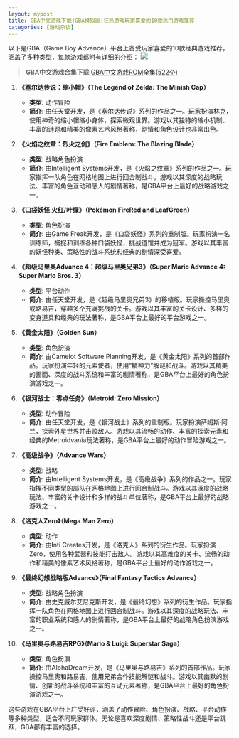 ```yaml
---
layout: mypost
title: GBA中文游戏下载|GBA模拟器|狂热游戏玩家喜爱的10款热门游戏推荐
categories: [游戏杂谈]
---
```


以下是GBA（Game Boy Advance）平台上备受玩家喜爱的10款经典游戏推荐，涵盖了多种类型，每款游戏都附有详细的介绍：
![](https://gcore.jsdelivr.net/gh/jikcc/jikcc.github.io//IMG/20250317204231354.png)
> **GBA中文游戏合集下载**
[GBA中文游戏ROM全集(522个)](https://pan.quark.cn/s/4c032d1e347)

1. **《塞尔达传说：缩小帽》（The Legend of Zelda: The Minish Cap）**
   - **类型**: 动作冒险
   - **简介**: 由任天堂开发，是《塞尔达传说》系列的作品之一。玩家扮演林克，使用神奇的缩小帽缩小身体，探索微观世界。游戏以其独特的缩小机制、丰富的谜题和精美的像素艺术风格著称，剧情和角色设计也非常出色。

2. **《火焰之纹章：烈火之剑》（Fire Emblem: The Blazing Blade）**
   - **类型**: 战略角色扮演
   - **简介**: 由Intelligent Systems开发，是《火焰之纹章》系列的作品之一。玩家指挥一队角色在网格地图上进行回合制战斗。游戏以其深度的战略玩法、丰富的角色互动和感人的剧情著称，是GBA平台上最好的战略游戏之一。

3. **《口袋妖怪 火红/叶绿》（Pokémon FireRed and LeafGreen）**
   - **类型**: 角色扮演
   - **简介**: 由Game Freak开发，是《口袋妖怪》系列的重制版。玩家扮演一名训练师，捕捉和训练各种口袋妖怪，挑战道馆并成为冠军。游戏以其丰富的妖怪种类、策略性的战斗系统和经典的剧情深受喜爱。

4. **《超级马里奥Advance 4：超级马里奥兄弟3》（Super Mario Advance 4: Super Mario Bros. 3）**
   - **类型**: 平台动作
   - **简介**: 由任天堂开发，是《超级马里奥兄弟3》的移植版。玩家操控马里奥或路易吉，穿越多个充满挑战的关卡。游戏以其丰富的关卡设计、多样的变身道具和经典的玩法著称，是GBA平台上最好的平台游戏之一。

5. **《黄金太阳》（Golden Sun）**
   - **类型**: 角色扮演
   - **简介**: 由Camelot Software Planning开发，是《黄金太阳》系列的首部作品。玩家扮演年轻的元素使者，使用“精神力”解谜和战斗。游戏以其精美的画面、深度的战斗系统和丰富的剧情著称，是GBA平台上最好的角色扮演游戏之一。

6. **《银河战士：零点任务》（Metroid: Zero Mission）**
   - **类型**: 动作冒险
   - **简介**: 由任天堂开发，是《银河战士》系列的重制版。玩家扮演萨姆斯·阿兰，探索外星世界并击败敌人。游戏以其流畅的动作、丰富的探索元素和经典的Metroidvania玩法著称，是GBA平台上最好的动作冒险游戏之一。

7. **《高级战争》（Advance Wars）**
   - **类型**: 战略
   - **简介**: 由Intelligent Systems开发，是《高级战争》系列的作品之一。玩家指挥不同类型的部队在网格地图上进行回合制战斗。游戏以其深度的战略玩法、丰富的关卡设计和多样的战斗单位著称，是GBA平台上最好的战略游戏之一。

8. **《洛克人Zero》（Mega Man Zero）**
   - **类型**: 动作
   - **简介**: 由Inti Creates开发，是《洛克人》系列的衍生作品。玩家扮演Zero，使用各种武器和技能打击敌人。游戏以其高难度的关卡、流畅的动作和精美的像素艺术风格著称，是GBA平台上最好的动作游戏之一。

9. **《最终幻想战略版Advance》（Final Fantasy Tactics Advance）**
   - **类型**: 战略角色扮演
   - **简介**: 由史克威尔艾尼克斯开发，是《最终幻想》系列的衍生作品。玩家指挥一队角色在网格地图上进行回合制战斗。游戏以其深度的战略玩法、丰富的职业系统和感人的剧情著称，是GBA平台上最好的战略角色扮演游戏之一。

10. **《马里奥与路易吉RPG》（Mario & Luigi: Superstar Saga）**
    - **类型**: 角色扮演
    - **简介**: 由AlphaDream开发，是《马里奥与路易吉》系列的首部作品。玩家操控马里奥和路易吉，使用兄弟合作技能解谜和战斗。游戏以其幽默的剧情、创新的战斗系统和丰富的互动元素著称，是GBA平台上最好的角色扮演游戏之一。

这些游戏在GBA平台上广受好评，涵盖了动作冒险、角色扮演、战略、平台动作等多种类型，适合不同玩家群体。无论是喜欢深度剧情、策略性战斗还是平台跳跃，GBA都有丰富的选择。
